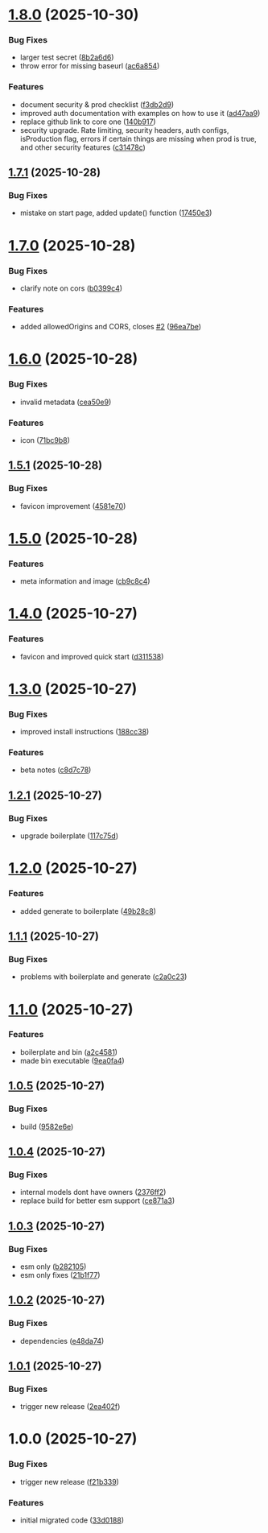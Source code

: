 # [1.8.0](https://github.com/js20org/core/compare/v1.7.1...v1.8.0) (2025-10-30)


### Bug Fixes

* larger test secret ([8b2a6d6](https://github.com/js20org/core/commit/8b2a6d6d1247306233932d11f12a834662a6c011))
* throw error for missing baseurl ([ac6a854](https://github.com/js20org/core/commit/ac6a854d172603340ece8e3a26ade22e4199b7e5))


### Features

* document security & prod checklist ([f3db2d9](https://github.com/js20org/core/commit/f3db2d9a524c4d46167ae00c797923fac8d4690f))
* improved auth documentation with examples on how to use it ([ad47aa9](https://github.com/js20org/core/commit/ad47aa9124d25ee5555f8448fd662da36a537177))
* replace github link to core one ([140b917](https://github.com/js20org/core/commit/140b9174c02942117ea9aa50804aa5e18d552df2))
* security upgrade. Rate limiting, security headers, auth configs, isProduction flag, errors if certain things are missing when prod is true, and other security features ([c31478c](https://github.com/js20org/core/commit/c31478c970940d400aeae2366247253a743a0a91))

## [1.7.1](https://github.com/js20org/core/compare/v1.7.0...v1.7.1) (2025-10-28)


### Bug Fixes

* mistake on start page, added update() function ([17450e3](https://github.com/js20org/core/commit/17450e32fbb2df641f43e78e851af62f0e67d856))

# [1.7.0](https://github.com/js20org/core/compare/v1.6.0...v1.7.0) (2025-10-28)


### Bug Fixes

* clarify note on cors ([b0399c4](https://github.com/js20org/core/commit/b0399c42440c0956b31d7a707d757b5b194c8080))


### Features

* added allowedOrigins and CORS, closes [#2](https://github.com/js20org/core/issues/2) ([96ea7be](https://github.com/js20org/core/commit/96ea7be280ae6247ba9b1c2306ceaee2cf018989))

# [1.6.0](https://github.com/js20org/core/compare/v1.5.1...v1.6.0) (2025-10-28)


### Bug Fixes

* invalid metadata ([cea50e9](https://github.com/js20org/core/commit/cea50e9212f8249cfe531dc0e5b82bcd3982b40d))


### Features

* icon ([71bc9b8](https://github.com/js20org/core/commit/71bc9b8a10f899af5a1e40c6a2f07ae51bdb6cf2))

## [1.5.1](https://github.com/js20org/core/compare/v1.5.0...v1.5.1) (2025-10-28)


### Bug Fixes

* favicon improvement ([4581e70](https://github.com/js20org/core/commit/4581e703f8c38abeb73624c6f2594d242415ff62))

# [1.5.0](https://github.com/js20org/core/compare/v1.4.0...v1.5.0) (2025-10-28)


### Features

* meta information and image ([cb9c8c4](https://github.com/js20org/core/commit/cb9c8c4c83353609eefb0da71109de972104ae66))

# [1.4.0](https://github.com/js20org/core/compare/v1.3.0...v1.4.0) (2025-10-27)


### Features

* favicon and improved quick start ([d311538](https://github.com/js20org/core/commit/d311538dfa23ac7d3520bd0fe0a08d1d42a5177c))

# [1.3.0](https://github.com/js20org/core/compare/v1.2.1...v1.3.0) (2025-10-27)


### Bug Fixes

* improved install instructions ([188cc38](https://github.com/js20org/core/commit/188cc38262ae423eef3433cd46957e050e2cda89))


### Features

* beta notes ([c8d7c78](https://github.com/js20org/core/commit/c8d7c78310490ab756db380ac6cdf9ae8645f06f))

## [1.2.1](https://github.com/js20org/core/compare/v1.2.0...v1.2.1) (2025-10-27)


### Bug Fixes

* upgrade boilerplate ([117c75d](https://github.com/js20org/core/commit/117c75d5fa69841bade3235cfd568a2cd8b07df2))

# [1.2.0](https://github.com/js20org/core/compare/v1.1.1...v1.2.0) (2025-10-27)


### Features

* added generate to boilerplate ([49b28c8](https://github.com/js20org/core/commit/49b28c84d4e4770c564bdbb6fa8b60c767d75afa))

## [1.1.1](https://github.com/js20org/core/compare/v1.1.0...v1.1.1) (2025-10-27)


### Bug Fixes

* problems with boilerplate and generate ([c2a0c23](https://github.com/js20org/core/commit/c2a0c2324c4b677d694c0ca42e32a4fa0b789167))

# [1.1.0](https://github.com/js20org/core/compare/v1.0.5...v1.1.0) (2025-10-27)


### Features

* boilerplate and bin ([a2c4581](https://github.com/js20org/core/commit/a2c458192232d0cb6383621357d66d955a9be4e9))
* made bin executable ([9ea0fa4](https://github.com/js20org/core/commit/9ea0fa4a521fb60affeb2b2f01abf7326d84824b))

## [1.0.5](https://github.com/js20org/core/compare/v1.0.4...v1.0.5) (2025-10-27)


### Bug Fixes

* build ([9582e6e](https://github.com/js20org/core/commit/9582e6e377c1365ef3d568b7ce55854a05fdbaad))

## [1.0.4](https://github.com/js20org/core/compare/v1.0.3...v1.0.4) (2025-10-27)


### Bug Fixes

* internal models dont have owners ([2376ff2](https://github.com/js20org/core/commit/2376ff219aa87e36c867157ca0c641857dfe5cbb))
* replace build for better esm support ([ce871a3](https://github.com/js20org/core/commit/ce871a38a264ac1c45b3cc83a542ff5d6de5ff42))

## [1.0.3](https://github.com/js20org/core/compare/v1.0.2...v1.0.3) (2025-10-27)


### Bug Fixes

* esm only ([b282105](https://github.com/js20org/core/commit/b282105866833c48001b049e4cebbab7fa2b44ff))
* esm only fixes ([21b1f77](https://github.com/js20org/core/commit/21b1f7750e1a23f0c1fef105a1213a64becd160f))

## [1.0.2](https://github.com/js20org/core/compare/v1.0.1...v1.0.2) (2025-10-27)


### Bug Fixes

* dependencies ([e48da74](https://github.com/js20org/core/commit/e48da746aacae5f3e739283bd4d74caa59b7c19a))

## [1.0.1](https://github.com/js20org/core/compare/v1.0.0...v1.0.1) (2025-10-27)


### Bug Fixes

* trigger new release ([2ea402f](https://github.com/js20org/core/commit/2ea402f0ff22ccc5cbac55c1c90ab39ed324693b))

# 1.0.0 (2025-10-27)


### Bug Fixes

* trigger new release ([f21b339](https://github.com/js20org/core/commit/f21b339e6b85b4fdc5aa216190ab770615d99ff5))


### Features

* initial migrated code ([33d0188](https://github.com/js20org/core/commit/33d01882b7409f10f40f32012f2e4b845f79641c))
